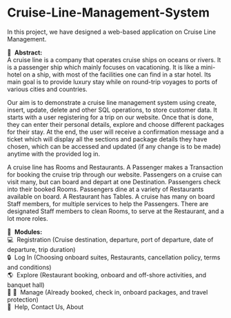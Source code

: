# Cruise-Line-Management-System <br>
In this project, we have designed a web-based application on Cruise Line Management.

:scroll:&nbsp;&nbsp;<b>Abstract:</b><br>
A cruise line is a company that operates cruise ships on oceans or rivers. It is a passenger ship which mainly focuses on vacationing. It is like a mini-hotel on a ship, with most of the facilities one can find in a star hotel. Its main goal is to provide luxury stay while on round-trip voyages to ports of various cities and countries.

Our aim is to demonstrate a cruise line management system using create, insert, update, delete and other SQL operations, to store customer data. It starts with a user registering for a trip on our website. Once that is done, they can enter their personal details, explore and choose different packages for their stay. At the end, the user will receive a confirmation message and a ticket which will display all the sections and package details they have chosen, which can be accessed and updated (if any change is to be made) anytime with the provided log in.

A cruise line has Rooms and Restaurants. A Passenger makes a Transaction for booking the cruise trip through our website. Passengers on a cruise can visit many, but can board and depart at one Destination. Passengers check into their booked Rooms. Passengers dine at a variety of Restaurants available on board. A Restaurant has Tables. A cruise has many on board Staff members, for multiple services to help the Passengers. There are designated Staff members to clean Rooms, to serve at the Restaurant, and a lot more roles.

:speedboat:&nbsp;&nbsp;<b>Modules:</b><br>
:computer:&nbsp;&nbsp;Registration (Cruise destination, departure, port of departure, date of departure, trip duration)<br>
:lock:&nbsp;&nbsp;Log In (Choosing onboard suites, Restaurants, cancellation policy, terms and conditions)<br>
:earth_americas:&nbsp;&nbsp;Explore (Restaurant booking, onboard and off-shore activities, and banquet hall)<br>
:memo:
:pencil:&nbsp;&nbsp;Manage (Already booked, check in, onboard packages, and travel protection)<br>
:speech_balloon:&nbsp;&nbsp;Help, Contact Us, About <br>
